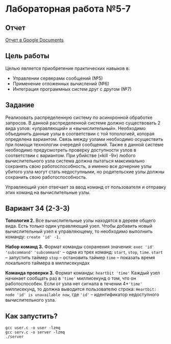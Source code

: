 # Лабораторная работа №5-7

## Отчет

[Отчет в Google Documents](https://docs.google.com/document/d/1enNuWIbzsV80wRqy7cNM3XP-qN5VswKk/edit)

## Цель работы

Целью является приобретение практических навыков в:
* Управлении серверами сообщений (№5)
* Применение отложенных вычислений (№6)
* Интеграция программных систем друг с другом (№7)

## Задание

Реализовать распределенную систему по асинхронной обработке запросов. В данной 
распределенной системе должно существовать 2 вида узлов: «управляющий» и 
«вычислительный». Необходимо объединить данные узлы в соответствии с той топологией, 
которая определена вариантом. Связь между узлами необходимо осуществить при помощи 
технологии очередей сообщений. Также в данной системе необходимо предусмотреть проверку 
доступности узлов в соответствии с вариантом. При убийстве («kill -9») любого вычислительного 
узла система должна пытаться максимально сохранять свою работоспособность, а именно все 
дочерние узлы убитого узла могут стать недоступными, но родительские узлы должны сохранить 
свою работоспособность.

Управляющий узел отвечает за ввод команд от пользователя и отправку этих команд на 
вычислительные узлы.

## Вариант 34 (2-3-3)

**Топология 2.** 
Все вычислительные узлы находятся в дереве общего вида. Есть только один управляющий узел. Чтобы 
добавить новый вычислительный узел к управляющему, то необходимо выполнить команду: 
`create 'id' -1.`

**Набор команд 3.**
Формат команды сохранения значения: `exec 'id' 'subcommand'`
`'subcommand'` – одна из трех команд: `start`, `stop`, `time`.
`start` – запустить таймер
`stop` – остановить таймер
`time` – показать время локального таймера в миллисекундах

**Команда проверки 3.**
Формат команды: `heartbit 'time'`
Каждый узел начинает сообщать раз в `'time'` миллисекунд о том, что он работоспособен. Если от 
узла нет сигнала в течении 4*`'time'` миллисекунд, то должна выводится пользователю строка: 
`Heartbit: node 'id' is unavailable now`, где `'id'` – идентификатор недоступного вычислительного узла.

## Как запустить?

```shell
gcc user.c -o user -lzmq
gcc serv.c -o server -lzmq
./server
```

